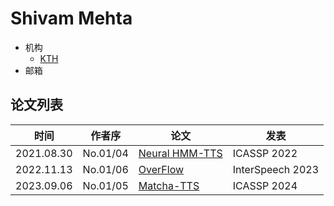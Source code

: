 # Shivam Mehta

- 机构
  - [KTH](../Models/TTS2_Acoustic/2021.08.30_Neural_HMM_TTS.md)
- 邮箱

## 论文列表

| 时间 | 作者序 | 论文 | 发表 |
|:-:|:-:|---|---|
| 2021.08.30 | No.01/04 | [Neural HMM-TTS](../Models/TTS2_Acoustic/2021.08.30_Neural_HMM_TTS.md) | ICASSP 2022 |
| 2022.11.13 | No.01/06 | [OverFlow](../Models/TTS2_Acoustic/2022.11.13_OverFlow.md) | InterSpeech 2023 |
| 2023.09.06 | No.01/05 | [Matcha-TTS](../Models/Flow/2023.09.06_Matcha-TTS.md) | ICASSP 2024 |
